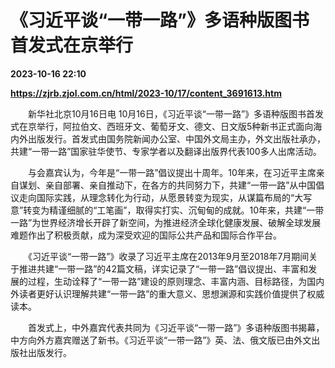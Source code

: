# 《习近平谈“一带一路”》多语种版图书首发式在京举行

**2023-10-16 22:10**

**https://zjrb.zjol.com.cn/html/2023-10/17/content_3691613.htm**

　　新华社北京10月16日电 10月16日，《习近平谈“一带一路”》多语种版图书首发式在京举行，阿拉伯文、西班牙文、葡萄牙文、德文、日文版5种新书正式面向海内外出版发行。首发式由国务院新闻办公室、中国外文局主办，外文出版社承办，共建“一带一路”国家驻华使节、专家学者以及翻译出版界代表100多人出席活动。

　　与会嘉宾认为，今年是“一带一路”倡议提出十周年。10年来，在习近平主席亲自谋划、亲自部署、亲自推动下，在各方的共同努力下，共建“一带一路”从中国倡议走向国际实践，从理念转化为行动，从愿景转变为现实，从谋篇布局的“大写意”转变为精谨细腻的“工笔画”，取得实打实、沉甸甸的成就。10年来，共建“一带一路”为世界经济增长开辟了新空间，为推进经济全球化健康发展、破解全球发展难题作出了积极贡献，成为深受欢迎的国际公共产品和国际合作平台。

　　《习近平谈“一带一路”》收录了习近平主席在2013年9月至2018年7月期间关于推进共建“一带一路”的42篇文稿，详实记录了“一带一路”倡议提出、丰富和发展的过程，生动诠释了“一带一路”建设的原则理念、丰富内涵、目标路径，为国内外读者更好认识理解共建“一带一路”的重大意义、思想渊源和实践价值提供了权威读本。

　　首发式上，中外嘉宾代表共同为《习近平谈“一带一路”》多语种版图书揭幕，中方向外方嘉宾赠送了新书。《习近平谈“一带一路”》英、法、俄文版已由外文出版社出版发行。